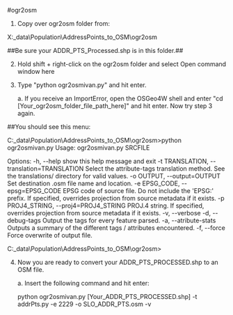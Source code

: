 #ogr2osm

1. Copy over ogr2osm folder from: 

X:_data\Population\AddressPoints_to_OSM\ogr2osm

##Be sure your ADDR_PTS_Processed.shp is in this folder.##

2. Hold shift + right-click on the ogr2osm folder and select Open command window here

3. Type "python ogr2osmivan.py" and hit enter.

	a. If you receive an ImportError, open the OSGeo4W shell and enter "cd [Your_ogr2osm_folder_file_path_here]" and hit enter. Now try step 3 again.
	
##You should see this menu:

C:\_data\Population\AddressPoints_to_OSM\ogr2osm>python ogr2osmivan.py
Usage: ogr2osmivan.py SRCFILE

Options:
  -h, --help            show this help message and exit
  -t TRANSLATION, --translation=TRANSLATION
                        Select the attribute-tags translation method. See the
                        translations/ directory for valid values.
  -o OUTPUT, --output=OUTPUT
                        Set destination .osm file name and location.
  -e EPSG_CODE, --epsg=EPSG_CODE
                        EPSG code of source file. Do not include the 'EPSG:'
                        prefix. If specified, overrides projection from source
                        metadata if it exists.
  -p PROJ4_STRING, --proj4=PROJ4_STRING
                        PROJ.4 string. If specified, overrides projection from
                        source metadata if it exists.
  -v, --verbose
  -d, --debug-tags      Output the tags for every feature parsed.
  -a, --atribute-stats  Outputs a summary of the different tags / attributes
                        encountered.
  -f, --force           Force overwrite of output file.

C:\_data\Population\AddressPoints_to_OSM\ogr2osm>

4. Now you are ready to convert your ADDR_PTS_PROCESSED.shp to an OSM file.
	
	a.  Insert the following command and hit enter:

	python ogr2osmivan.py [Your_ADDR_PTS_PROCESSED.shp] -t addrPts.py -e 2229 -o SLO_ADDR_PTS.osm -v

	
	
